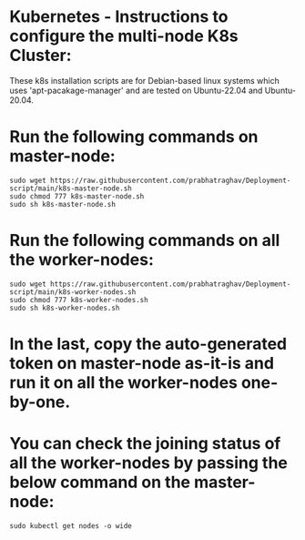 # Kubernetes - Instructions to configure the multi-node K8s Cluster:
These k8s installation scripts are for Debian-based linux systems which uses 'apt-pacakage-manager' and are tested on Ubuntu-22.04 and Ubuntu-20.04.

# Run the following commands on master-node:
    sudo wget https://raw.githubusercontent.com/prabhatraghav/Deployment-script/main/k8s-master-node.sh
    sudo chmod 777 k8s-master-node.sh
    sudo sh k8s-master-node.sh


# Run the following commands on all the worker-nodes:
    sudo wget https://raw.githubusercontent.com/prabhatraghav/Deployment-script/main/k8s-worker-nodes.sh
    sudo chmod 777 k8s-worker-nodes.sh
    sudo sh k8s-worker-nodes.sh


# In the last, copy the auto-generated token on master-node as-it-is and run it on all the worker-nodes one-by-one.
# You can check the joining status of all the worker-nodes by passing the below command on the master-node:
    sudo kubectl get nodes -o wide
